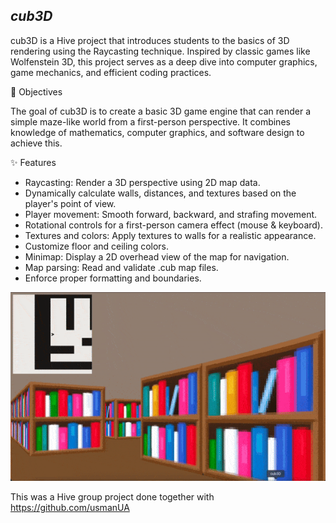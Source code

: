 *cub3D*
-------
cub3D is a Hive project that introduces students to the basics of 3D rendering using the Raycasting technique. Inspired by classic games like Wolfenstein 3D, this project serves as a deep dive into computer graphics, game mechanics, and efficient coding practices.

🎯 Objectives

The goal of cub3D is to create a basic 3D game engine that can render a simple maze-like world from a first-person perspective. It combines knowledge of mathematics, computer graphics, and software design to achieve this.

✨ Features

- Raycasting: Render a 3D perspective using 2D map data.
- Dynamically calculate walls, distances, and textures based on the player's point of view.
- Player movement: Smooth forward, backward, and strafing movement.
- Rotational controls for a first-person camera effect (mouse & keyboard).
- Textures and colors: Apply textures to walls for a realistic appearance.
- Customize floor and ceiling colors.
- Minimap: Display a 2D overhead view of the map for navigation.
- Map parsing: Read and validate .cub map files.
- Enforce proper formatting and boundaries.

![cub3D gif](images/cub3D_trimmed-ezgif.com.gif)

This was a Hive group project done together with https://github.com/usmanUA
